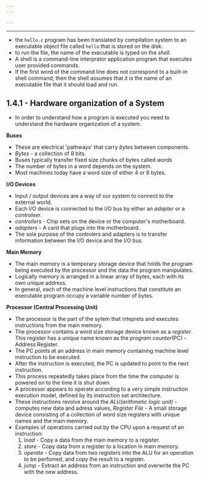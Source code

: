 ```yaml
---
---

---
```

---
- the `hello.c` program has been translated by compilation system to an executable object file called `hello` that is stored on the disk.
- to run the file, the name of the executable is typed on the _shell_.
- A shell is a command-line interprator application program that executes user provided commands.
- If the first word of the command line does not correspond to a built-in shell command, then the shell assumes that it is the name of an executable file that it should load and run.
## 1.4.1 - Hardware organization of a System
- In order to understand how a program is executed you need to understand the hardware organization of a system.

**Buses**
- These are electrical 'pathways' that carry _bytes_ between components.
- _Bytes_ - a collection of 8 bits.
- Buses typically transfer fixed size chunks of bytes called _words_
- The number of bytes in a word depends on the system.
- Most machines today have a word size of either 4 or 8 bytes.

**I/O Devices**
- Input / output devices are a way of our system to connect to the external world.
- Each I/O device is connected to the I/O bus by either an _adapter_ or a _controleer_.
- _controllers_ - Chip sets on the device or the computer's motherboard.
- _adapters_ - A card that plugs into the motherboard.
- The sole purpose of the controlers and adapters is to transfer information between the I/O device and the I/O bus.

**Main Memory**
- The main memory is a temporary storage device that holds the program being executed by the processor and the data the program manipulates.
- Logically memory is arranged in a linear array of bytes, each with its own unique address.
- In general, each of the machine level instructions that constitute an executable program occupy a variable number of bytes.

**Processor (Central Processing Unit)**
- The processor is the part of the sytem that inteprets and executes instructions from the main memory.
- The processor contains a word size storage device known as a _register_. This register has a unique name known as the _program counter_(PC) - Address Register.
- The PC points at an address in main memory containing machine level instruction to be executed.
- After the instruction is executed, the PC is updated to point to the next instruction.
- This process repeatedly takes place from the time the computer is powered on to the time it is shut down.
- A processor appears to operate according to a very simple instruction execution model, defined by its instruction set architecture.
- These instructions revolve around the _ALU(arithmetic logic unit)_ - computes new data and adress values, _Register File_ - A small storage device consisting of a collection of word size registers with unique names and the main memory.
- Examples of operations carried out by the CPU upon a request of an instruction:
	1. _load_ - Copy a data from the main memory to a register.
	2. _store_ - Copy data from a register to a location in main memory.
	3. _operate_ - Copy data from two registers into the ALU for an operation to be perfomed, and copy the result to a register.
	4. _jump_ - Extract an address from an instruction and overwrite the PC with the new address.